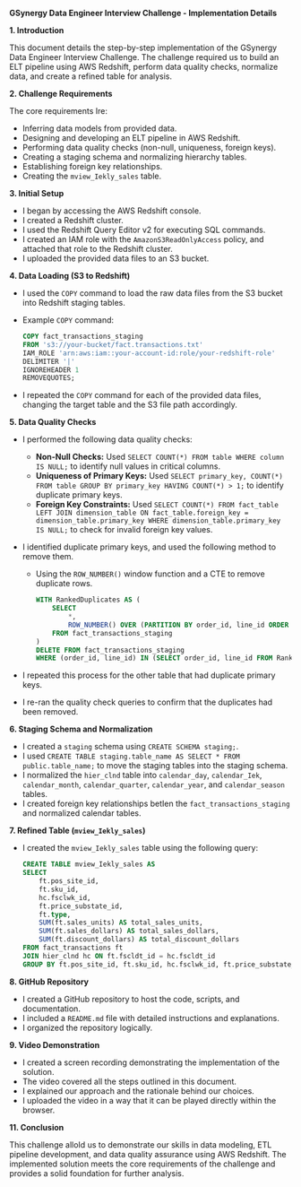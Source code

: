 
**GSynergy Data Engineer Interview Challenge - Implementation Details**

**1. Introduction**

This document details the step-by-step implementation of the GSynergy Data Engineer Interview Challenge. The challenge required us to build an ELT pipeline using AWS Redshift, perform data quality checks, normalize data, and create a refined table for analysis.

**2. Challenge Requirements**

The core requirements Ire:

* Inferring data models from provided data.
* Designing and developing an ELT pipeline in AWS Redshift.
* Performing data quality checks (non-null, uniqueness, foreign keys).
* Creating a staging schema and normalizing hierarchy tables.
* Establishing foreign key relationships.
* Creating the `mview_Iekly_sales` table.

**3. Initial Setup**

* I began by accessing the AWS Redshift console.
* I created a Redshift cluster.
* I used the Redshift Query Editor v2 for executing SQL commands.
* I created an IAM role with the `AmazonS3ReadOnlyAccess` policy, and attached that role to the Redshift cluster.
* I uploaded the provided data files to an S3 bucket.

**4. Data Loading (S3 to Redshift)**

* I used the `COPY` command to load the raw data files from the S3 bucket into Redshift staging tables.
* Example `COPY` command:

    ```sql
    COPY fact_transactions_staging
    FROM 's3://your-bucket/fact.transactions.txt'
    IAM_ROLE 'arn:aws:iam::your-account-id:role/your-redshift-role'
    DELIMITER '|'
    IGNOREHEADER 1
    REMOVEQUOTES;
    ```

* I repeated the `COPY` command for each of the provided data files, changing the target table and the S3 file path accordingly.

**5. Data Quality Checks**

* I performed the following data quality checks:
    * **Non-Null Checks:** Used `SELECT COUNT(*) FROM table WHERE column IS NULL;` to identify null values in critical columns.
    * **Uniqueness of Primary Keys:** Used `SELECT primary_key, COUNT(*) FROM table GROUP BY primary_key HAVING COUNT(*) > 1;` to identify duplicate primary keys.
    * **Foreign Key Constraints:** Used `SELECT COUNT(*) FROM fact_table LEFT JOIN dimension_table ON fact_table.foreign_key = dimension_table.primary_key WHERE dimension_table.primary_key IS NULL;` to check for invalid foreign key values.
* I identified duplicate primary keys, and used the following method to remove them.
    * Using the `ROW_NUMBER()` window function and a CTE to remove duplicate rows.

        ```sql
        WITH RankedDuplicates AS (
            SELECT
                *,
                ROW_NUMBER() OVER (PARTITION BY order_id, line_id ORDER BY order_id, line_id) AS rn
            FROM fact_transactions_staging
        )
        DELETE FROM fact_transactions_staging
        WHERE (order_id, line_id) IN (SELECT order_id, line_id FROM RankedDuplicates WHERE rn > 1);
        ```

* I repeated this process for the other table that had duplicate primary keys.
* I re-ran the quality check queries to confirm that the duplicates had been removed.

**6. Staging Schema and Normalization**

* I created a `staging` schema using `CREATE SCHEMA staging;`.
* I used `CREATE TABLE staging.table_name AS SELECT * FROM public.table_name;` to move the staging tables into the staging schema.
* I normalized the `hier_clnd` table into `calendar_day`, `calendar_Iek`, `calendar_month`, `calendar_quarter`, `calendar_year`, and `calendar_season` tables.
* I created foreign key relationships betIen the `fact_transactions_staging` and normalized calendar tables.

**7. Refined Table (`mview_Iekly_sales`)**

* I created the `mview_Iekly_sales` table using the following query:

    ```sql
    CREATE TABLE mview_Iekly_sales AS
    SELECT
        ft.pos_site_id,
        ft.sku_id,
        hc.fsclwk_id,
        ft.price_substate_id,
        ft.type,
        SUM(ft.sales_units) AS total_sales_units,
        SUM(ft.sales_dollars) AS total_sales_dollars,
        SUM(ft.discount_dollars) AS total_discount_dollars
    FROM fact_transactions ft
    JOIN hier_clnd hc ON ft.fscldt_id = hc.fscldt_id
    GROUP BY ft.pos_site_id, ft.sku_id, hc.fsclwk_id, ft.price_substate_id, ft.type;
    ```


**8. GitHub Repository**

* I created a GitHub repository to host the code, scripts, and documentation.
* I included a `README.md` file with detailed instructions and explanations.
* I organized the repository logically.

**9. Video Demonstration**

* I created a screen recording demonstrating the implementation of the solution.
* The video covered all the steps outlined in this document.
* I explained our approach and the rationale behind our choices.
* I uploaded the video in a way that it can be played directly within the browser.

**11. Conclusion**

This challenge alloId us to demonstrate our skills in data modeling, ETL pipeline development, and data quality assurance using AWS Redshift. The implemented solution meets the core requirements of the challenge and provides a solid foundation for further analysis.
